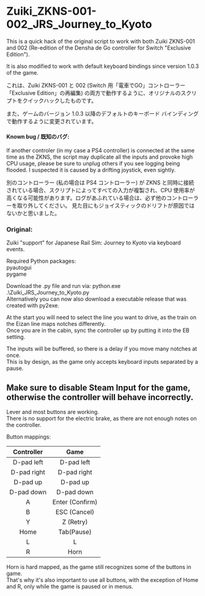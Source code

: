 # Zuiki_ZKNS-001-002_JRS_Journey_to_Kyoto
This is a quick hack of the original script to work with both Zuiki ZKNS-001 and 002 (Re-edition of the Densha de Go controller for Switch "Exclusive Edition").

It is also modified to work with default keyboard bindings since version 1.0.3 of the game.


これは、Zuiki ZKNS-001 と 002 (Switch 用「電車でGO」コントローラー「Exclusive Edition」の再編集) の両方で動作するように、オリジナルのスクリプトをクイックハックしたものです。

また、ゲームのバージョン 1.0.3 以降のデフォルトのキーボード バインディングで動作するように変更されています。

#### Known bug / 既知のバグ:
If another controler (in my case a PS4 controller) is connected at the same time as the ZKNS, the script may duplicate all the inputs and provoke high CPU usage, please be sure to unplug others if you see logging being flooded.
I suspected it is caused by a drifting joystick, even sightly.

別のコントローラー (私の場合は PS4 コントローラー) が ZKNS と同時に接続されている場合、スクリプトによってすべての入力が複製され、CPU 使用率が高くなる可能性があります。ログがあふれている場合は、必ず他のコントローラーを取り外してください。
見た目にもジョイスティックのドリフトが原因ではないかと思いました。

### Original:

Zuiki "support" for Japanese Rail Sim: Journey to Kyoto via keyboard events.

Required Python packages:  
pyautogui  
pygame  
  
Download the .py file and run via: python.exe .\Zuiki_JRS_Journey_to_Kyoto.py   
Alternatively you can now also download a executable release that was created with py2exe.  
  
At the start you will need to select the line you want to drive, as the train on the Eizan line maps notches differently.  
Once you are in the cabin, sync the controller up by putting it into the EB setting.  
  
The inputs will be buffered, so there is a delay if you move many notches at once.  
This is by design, as the game only accepts keyboard inputs separated by a pause.  

 
 
## Make sure to disable Steam Input for the game, otherwise the controller will behave incorrectly.  
  
  
Lever and most buttons are working.  
There is no support for the electric brake, as there are not enough notes on the controller.
  
Button mappings:
 

| Controller  | Game |
| :-------------: | :-------------: |
| D-pad left  | D-pad left  |
| D-pad right  | D-pad right  |
| D-pad up   | D-pad up   |
| D-pad down   | D-pad down   |
| A  | Enter (Confirm)  |
| B  | ESC (Cancel)  |
| Y  | Z (Retry)  |
| Home  | Tab(Pause)  |
| L  | L  |
| R  | Horn  |  

Horn is hard mapped, as the game still recognizes some of the buttons in game.  
That's why it's also important to use all buttons, with the exception of Home and R, only while the game is paused or in menus.
